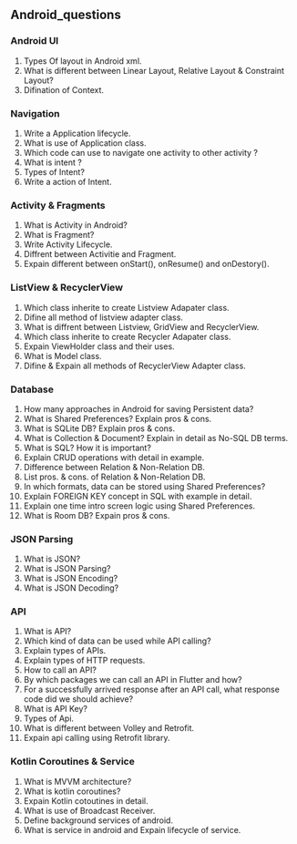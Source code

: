 ## Android_questions

### Android UI

1. Types Of layout in Android xml.
2. What is different between Linear Layout, Relative Layout & Constraint Layout?
3. Difination of Context.

### Navigation

1. Write a Application lifecycle.
2. What is use of Application class.
3. Which code can use to navigate one activity to other activity ?
4. What is intent ?
5. Types of Intent?
6. Write a action of Intent.

### Activity & Fragments

1. What is Activity in Android?
2. What is Fragment?
3. Write Activity Lifecycle.
4. Diffrent between Activitie and Fragment.
5. Expain different between onStart(), onResume() and onDestory().

### ListView & RecyclerView

1. Which class inherite to create Listview Adapater class.
2. Difine all method of listview adapter class.
3. What is diffrent between Listview, GridView and RecyclerView.
4. Which class inherite to create Recycler Adapater class.
5. Expain ViewHolder class and their uses.
6. What is Model class.
7. Difine & Expain all methods of RecyclerView Adapter class.

### Database

1. How many approaches in Android for saving Persistent data?
2. What is Shared Preferences? Explain pros & cons.
3. What is SQLite DB? Explain pros & cons.
4. What is Collection & Document? Explain in detail as No-SQL DB terms.
5. What is SQL? How it is important?
6. Explain CRUD operations with detail in example.
7. Difference between Relation & Non-Relation DB.
8. List pros. & cons. of Relation & Non-Relation DB.
9. In which formats, data can be stored using Shared Preferences?
10. Explain FOREIGN KEY concept in SQL with example in detail.
11. Explain one time intro screen logic using Shared Preferences.
12. What is Room DB? Expain pros & cons.

### JSON Parsing

1. What is JSON?
2. What is JSON Parsing?
3. What is JSON Encoding?
4. What is JSON Decoding?

### API

1. What is API?
2. Which kind of data can be used while API calling?
3. Explain types of APIs.
4. Explain types of HTTP requests.
5. How to call an API?
6. By which packages we can call an API in Flutter and how?
7. For a successfully arrived response after an API call, what response code did we should achieve?
8. What is API Key?
9. Types of Api.
10. What is different between Volley and Retrofit.
11. Expain api calling using Retrofit library.

### Kotlin Coroutines & Service 

1. What is MVVM architecture?
2. What is kotlin coroutines?
3. Expain Kotlin cotoutines in detail.
4. What is use of Broadcast Receiver.
5. Define background services of android.
6. What is service in android and Expain lifecycle  of service.
